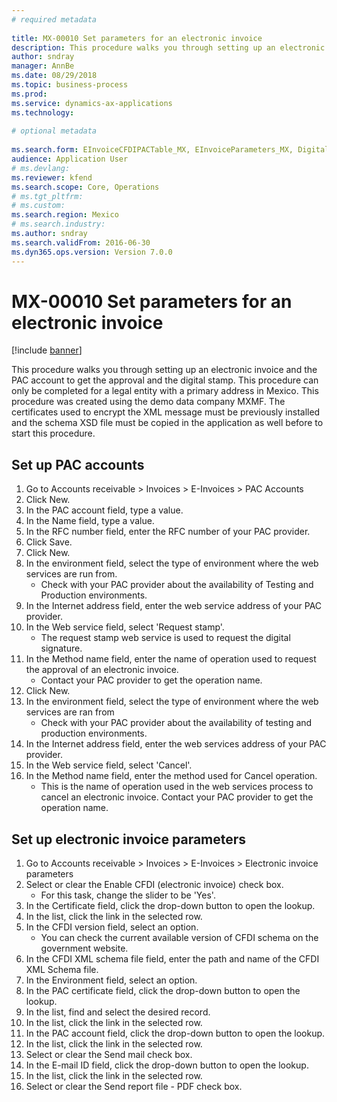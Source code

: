 ```yaml
--- 
# required metadata 
 
title: MX-00010 Set parameters for an electronic invoice
description: This procedure walks you through setting up an electronic invoice and the PAC account to get the approval and the digital stamp. 
author: sndray
manager: AnnBe 
ms.date: 08/29/2018
ms.topic: business-process 
ms.prod:  
ms.service: dynamics-ax-applications 
ms.technology:  
 
# optional metadata 
 
ms.search.form: EInvoiceCFDIPACTable_MX, EInvoiceParameters_MX, DigitalCertificateLookup   
audience: Application User 
# ms.devlang:  
ms.reviewer: kfend
ms.search.scope: Core, Operations 
# ms.tgt_pltfrm:  
# ms.custom:  
ms.search.region: Mexico
# ms.search.industry: 
ms.author: sndray
ms.search.validFrom: 2016-06-30 
ms.dyn365.ops.version: Version 7.0.0 
---
```

# MX-00010 Set parameters for an electronic invoice

[!include [banner](../../includes/banner.md)]

This procedure walks you through setting up an electronic invoice and the PAC account to get the approval and the digital stamp. This procedure can only be completed for a legal entity with a primary address in Mexico. This procedure was created using the demo data company MXMF. The certificates used to encrypt the XML message must be previously installed and the schema XSD file must be copied in the application as well before to start this procedure.


## Set up PAC accounts
1. Go to Accounts receivable > Invoices > E-Invoices > PAC Accounts
2. Click New.
3. In the PAC account field, type a value.
4. In the Name field, type a value.
5. In the RFC number field, enter the RFC number of your PAC provider.
6. Click Save.
7. Click New.
8. In the environment field, select the type of environment where the web services are run from.
    * Check with your PAC provider about the availability of Testing and Production environments.  
9. In the Internet address field, enter the web service address of your PAC provider.
10. In the Web service field, select 'Request stamp'.
    * The request stamp web service is used to request the digital signature.  
11. In the Method name field, enter the name of operation used to request the approval of an electronic invoice.
    * Contact your PAC provider to get the operation name.  
12. Click New.
13. In the environment field, select the type of environment where the web services are ran from
    * Check with your PAC provider about the availability of testing and production environments.  
14. In the Internet address field, enter the web services address of your PAC provider.
15. In the Web service field, select 'Cancel'.
16. In the Method name field, enter the method used for Cancel operation.
    * This is the name of operation used in the web services process to cancel an electronic invoice. Contact your PAC provider to get the operation name.  

## Set up electronic invoice parameters
1. Go to Accounts receivable > Invoices > E-Invoices > Electronic invoice parameters
2. Select or clear the Enable CFDI (electronic invoice) check box.
    * For this task, change the slider to be 'Yes'.  
3. In the Certificate field, click the drop-down button to open the lookup.
4. In the list, click the link in the selected row.
5. In the CFDI version field, select an option.
    * You can check the current available version of CFDI schema on the government website.  
6. In the CFDI XML schema file field, enter the path and name of the CFDI XML Schema file.
7. In the Environment field, select an option.
8. In the PAC certificate field, click the drop-down button to open the lookup.
9. In the list, find and select the desired record.
10. In the list, click the link in the selected row.
11. In the PAC account field, click the drop-down button to open the lookup.
12. In the list, click the link in the selected row.
13. Select or clear the Send mail check box.
14. In the E-mail ID field, click the drop-down button to open the lookup.
15. In the list, click the link in the selected row.
16. Select or clear the Send report file - PDF check box.

